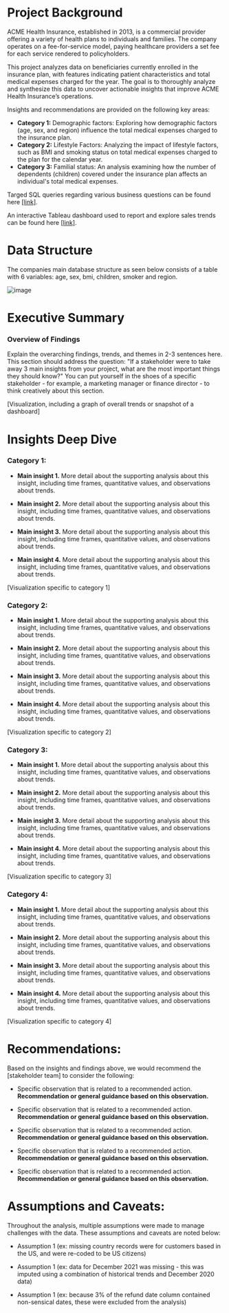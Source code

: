 # Project Background

ACME Health Insurance, established in 2013, is a commercial provider offering a variety of health plans to individuals and families. The company operates on a fee-for-service model, paying healthcare providers a set fee for each service rendered to policyholders.

This project analyzes data on beneficiaries currently enrolled in the insurance plan, with features indicating patient characteristics and total medical expenses charged for the year. The goal is to thoroughly analyze and synthesize this data to uncover actionable insights that improve ACME Health Insurance’s operations.

Insights and recommendations are provided on the following key areas:

- **Category 1:** Demographic factors: Exploring how demographic factors (age, sex, and region) influence the total medical expenses charged to the insurance plan.
- **Category 2:** Lifestyle Factors: Analyzing the impact of lifestyle factors, such as BMI and smoking status on total medical expenses charged to the plan for the calendar year.
- **Category 3:** Familial status: An analysis examining how the number of dependents (children) covered under the insurance plan affects an individual's total medical expenses.
  

Targed SQL queries regarding various business questions can be found here [[link]](https://github.com/cjoc1/Medical-Insurance-Payout-Analysis/blob/main/insurance.sql).

An interactive Tableau dashboard used to report and explore sales trends can be found here [[link]](https://public.tableau.com/views/ACMEHealthInsuranceAnalysis/Sheet32?:language=en-US&:sid=&:redirect=auth&:display_count=n&:origin=viz_share_link).



# Data Structure

The companies main database structure as seen below consists of a table with 6 variables: age, sex, bmi, children, smoker and region.

![image](https://github.com/user-attachments/assets/a46771f0-7849-4f42-ad71-eec3c0619cef)





# Executive Summary

### Overview of Findings

Explain the overarching findings, trends, and themes in 2-3 sentences here. This section should address the question: "If a stakeholder were to take away 3 main insights from your project, what are the most important things they should know?" You can put yourself in the shoes of a specific stakeholder - for example, a marketing manager or finance director - to think creatively about this section.

[Visualization, including a graph of overall trends or snapshot of a dashboard]



# Insights Deep Dive
### Category 1:

* **Main insight 1.** More detail about the supporting analysis about this insight, including time frames, quantitative values, and observations about trends.
  
* **Main insight 2.** More detail about the supporting analysis about this insight, including time frames, quantitative values, and observations about trends.
  
* **Main insight 3.** More detail about the supporting analysis about this insight, including time frames, quantitative values, and observations about trends.
  
* **Main insight 4.** More detail about the supporting analysis about this insight, including time frames, quantitative values, and observations about trends.

[Visualization specific to category 1]


### Category 2:

* **Main insight 1.** More detail about the supporting analysis about this insight, including time frames, quantitative values, and observations about trends.
  
* **Main insight 2.** More detail about the supporting analysis about this insight, including time frames, quantitative values, and observations about trends.
  
* **Main insight 3.** More detail about the supporting analysis about this insight, including time frames, quantitative values, and observations about trends.
  
* **Main insight 4.** More detail about the supporting analysis about this insight, including time frames, quantitative values, and observations about trends.

[Visualization specific to category 2]


### Category 3:

* **Main insight 1.** More detail about the supporting analysis about this insight, including time frames, quantitative values, and observations about trends.
  
* **Main insight 2.** More detail about the supporting analysis about this insight, including time frames, quantitative values, and observations about trends.
  
* **Main insight 3.** More detail about the supporting analysis about this insight, including time frames, quantitative values, and observations about trends.
  
* **Main insight 4.** More detail about the supporting analysis about this insight, including time frames, quantitative values, and observations about trends.

[Visualization specific to category 3]


### Category 4:

* **Main insight 1.** More detail about the supporting analysis about this insight, including time frames, quantitative values, and observations about trends.
  
* **Main insight 2.** More detail about the supporting analysis about this insight, including time frames, quantitative values, and observations about trends.
  
* **Main insight 3.** More detail about the supporting analysis about this insight, including time frames, quantitative values, and observations about trends.
  
* **Main insight 4.** More detail about the supporting analysis about this insight, including time frames, quantitative values, and observations about trends.

[Visualization specific to category 4]



# Recommendations:

Based on the insights and findings above, we would recommend the [stakeholder team] to consider the following: 

* Specific observation that is related to a recommended action. **Recommendation or general guidance based on this observation.**
  
* Specific observation that is related to a recommended action. **Recommendation or general guidance based on this observation.**
  
* Specific observation that is related to a recommended action. **Recommendation or general guidance based on this observation.**
  
* Specific observation that is related to a recommended action. **Recommendation or general guidance based on this observation.**
  
* Specific observation that is related to a recommended action. **Recommendation or general guidance based on this observation.**
  


# Assumptions and Caveats:

Throughout the analysis, multiple assumptions were made to manage challenges with the data. These assumptions and caveats are noted below:

* Assumption 1 (ex: missing country records were for customers based in the US, and were re-coded to be US citizens)
  
* Assumption 1 (ex: data for December 2021 was missing - this was imputed using a combination of historical trends and December 2020 data)
  
* Assumption 1 (ex: because 3% of the refund date column contained non-sensical dates, these were excluded from the analysis)
